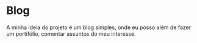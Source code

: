 # Blog
 A minha ideia do projeto é um blog simples, onde eu posso além de fazer um portifólio, comentar assuntos do meu interesse.
